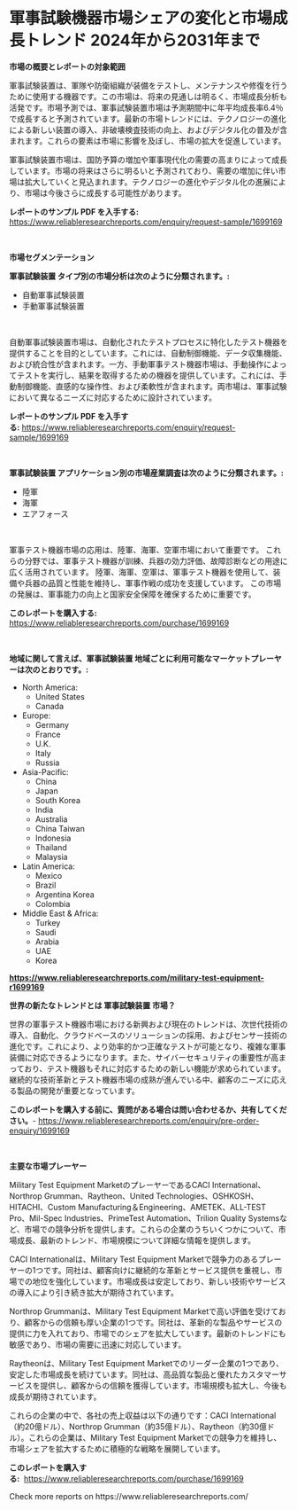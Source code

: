 <p><h1>軍事試験機器市場シェアの変化と市場成長トレンド 2024年から2031年まで</h1></p><p><strong>市場の概要とレポートの対象範囲</strong></p>
<p><p>軍事試験装置は、軍隊や防衛組織が装備をテストし、メンテナンスや修復を行うために使用する機器です。この市場は、将来の見通しは明るく、市場成長分析も活発です。市場予測では、軍事試験装置市場は予測期間中に年平均成長率6.4％で成長すると予測されています。最新の市場トレンドには、テクノロジーの進化による新しい装置の導入、非破壊検査技術の向上、およびデジタル化の普及が含まれます。これらの要素は市場に影響を及ぼし、市場の拡大を促進しています。</p><p>軍事試験装置市場は、国防予算の増加や軍事現代化の需要の高まりによって成長しています。市場の将来はさらに明るいと予測されており、需要の増加に伴い市場は拡大していくと見込まれます。テクノロジーの進化やデジタル化の進展により、市場は今後さらに成長する可能性があります。</p></p>
<p><strong>レポートのサンプル PDF を入手する:</strong> <a href="https://www.reliableresearchreports.com/enquiry/request-sample/1699169">https://www.reliableresearchreports.com/enquiry/request-sample/1699169</a></p>
<p>&nbsp;</p>
<p><strong>市場セグメンテーション</strong></p>
<p><strong>軍事試験装置 タイプ別の市場分析は次のように分類されます。:</strong></p>
<p><ul><li>自動軍事試験装置</li><li>手動軍事試験装置</li></ul></p>
<p>&nbsp;</p>
<p><p>自動軍事試験装置市場は、自動化されたテストプロセスに特化したテスト機器を提供することを目的としています。これには、自動制御機能、データ収集機能、および統合性が含まれます。一方、手動軍事テスト機器市場は、手動操作によってテストを実行し、結果を取得するための機器を提供しています。これには、手動制御機能、直感的な操作性、および柔軟性が含まれます。両市場は、軍事試験において異なるニーズに対応するために設計されています。</p></p>
<p><strong>レポートのサンプル PDF を入手する:</strong>&nbsp;<a href="https://www.reliableresearchreports.com/enquiry/request-sample/1699169">https://www.reliableresearchreports.com/enquiry/request-sample/1699169</a></p>
<p>&nbsp;</p>
<p><strong> 軍事試験装置 アプリケーション別の市場産業調査は次のように分類されます。:</strong></p>
<p><ul><li>陸軍</li><li>海軍</li><li>エアフォース</li></ul></p>
<p>&nbsp;</p>
<p><p>軍事テスト機器市場の応用は、陸軍、海軍、空軍市場において重要です。 これらの分野では、軍事テスト機器が訓練、兵器の効力評価、故障診断などの用途に広く活用されています。 陸軍、海軍、空軍は、軍事テスト機器を使用して、装備や兵器の品質と性能を維持し、軍事作戦の成功を支援しています。 この市場の発展は、軍事能力の向上と国家安全保障を確保するために重要です。</p></p>
<p><strong>このレポートを購入する:</strong>&nbsp; <a href="https://www.reliableresearchreports.com/purchase/1699169">https://www.reliableresearchreports.com/purchase/1699169</a></p>
<p>&nbsp;</p>
<p><strong>地域に関して言えば、軍事試験装置 地域ごとに利用可能なマーケットプレーヤーは次のとおりです。:</strong></p>
<p><ul>
    <li>
        North America:
        <ul>
            <li>United States</li>
            <li>Canada</li>
        </ul>
    </li>
    <li>
        Europe:
        <ul>
            <li>Germany</li>
            <li>France</li>
            <li>U.K.</li>
            <li>Italy</li>
            <li>Russia</li>
        </ul>
    </li>
    <li>
        Asia-Pacific:
        <ul>
            <li>China</li>
            <li>Japan</li>
            <li>South Korea</li>
            <li>India</li>
            <li>Australia</li>
            <li>China Taiwan</li>
            <li>Indonesia</li>
            <li>Thailand</li>
            <li>Malaysia</li>
        </ul>
    </li>
    <li>
        Latin America:
        <ul>
            <li>Mexico</li>
            <li>Brazil</li>
            <li>Argentina Korea</li>
            <li>Colombia</li>
        </ul>
    </li>
    <li>
        Middle East & Africa:
        <ul>
            <li>Turkey</li>
            <li>Saudi</li>
            <li>Arabia</li>
            <li>UAE</li>
            <li>Korea</li>
        </ul>
    </li>
    </ul></p>
<p><strong><a href="https://www.reliableresearchreports.com/military-test-equipment-r1699169">https://www.reliableresearchreports.com/military-test-equipment-r1699169</a></strong>&nbsp;</p>
<p><strong>世界の新たなトレンドとは 軍事試験装置 市場？</strong></p>
<p><p>世界の軍事テスト機器市場における新興および現在のトレンドは、次世代技術の導入、自動化、クラウドベースのソリューションの採用、およびセンサー技術の進化です。これにより、より効率的かつ正確なテストが可能となり、複雑な軍事装備に対応できるようになります。また、サイバーセキュリティの重要性が高まっており、テスト機器もそれに対応するための新しい機能が求められています。継続的な技術革新とテスト機器市場の成熟が進んでいる中、顧客のニーズに応える製品の開発が重要となっています。</p></p>
<p><strong>このレポートを購入する前に、質問がある場合は問い合わせるか、共有してください。</strong>- <a href="https://www.reliableresearchreports.com/enquiry/pre-order-enquiry/1699169">https://www.reliableresearchreports.com/enquiry/pre-order-enquiry/1699169</a></p>
<p>&nbsp;</p>
<p><strong>主要な市場プレーヤー</strong></p>
<p><p>Military Test Equipment MarketのプレーヤーであるCACI International、Northrop Grumman、Raytheon、United Technologies、OSHKOSH、HITACHI、Custom Manufacturing＆Engineering、AMETEK、ALL-TEST Pro、Mil-Spec Industries、PrimeTest Automation、Trilion Quality Systemsなど、市場での競争分析を提供します。これらの企業のうちいくつかについて、市場成長、最新のトレンド、市場規模について詳細な情報を提供します。</p><p>CACI Internationalは、Military Test Equipment Marketで競争力のあるプレーヤーの1つです。同社は、顧客向けに継続的な革新とサービス提供を重視し、市場での地位を強化しています。市場成長は安定しており、新しい技術やサービスの導入により引き続き拡大が期待されています。</p><p>Northrop Grummanは、Military Test Equipment Marketで高い評価を受けており、顧客からの信頼も厚い企業の1つです。同社は、革新的な製品やサービスの提供に力を入れており、市場でのシェアを拡大しています。最新のトレンドにも敏感であり、市場の需要に迅速に対応しています。</p><p>Raytheonは、Military Test Equipment Marketでのリーダー企業の1つであり、安定した市場成長を続けています。同社は、高品質な製品と優れたカスタマーサービスを提供し、顧客からの信頼を獲得しています。市場規模も拡大し、今後も成長が期待されています。</p><p>これらの企業の中で、各社の売上収益は以下の通りです：CACI International（約20億ドル）、Northrop Grumman（約35億ドル）、Raytheon（約30億ドル）。これらの企業は、Military Test Equipment Marketでの競争力を維持し、市場シェアを拡大するために積極的な戦略を展開しています。</p></p>
<p><strong>このレポートを購入する:</strong>&nbsp;&nbsp;<a href="https://www.reliableresearchreports.com/purchase/1699169">https://www.reliableresearchreports.com/purchase/1699169</a></p>
<p>Check more reports on https://www.reliableresearchreports.com/</p>